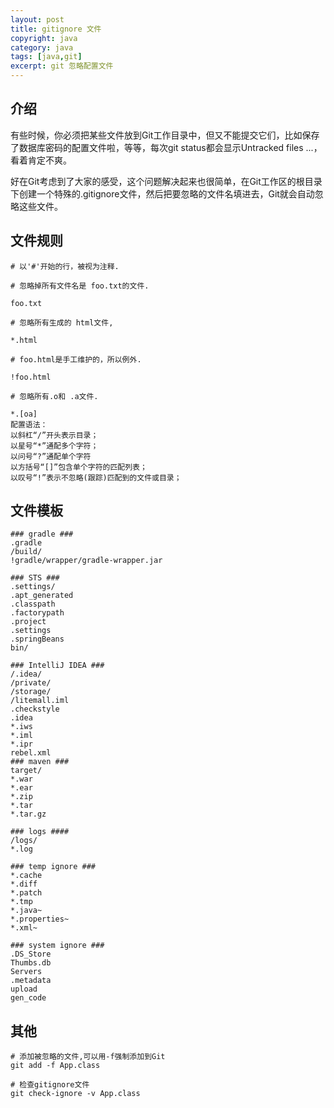 ```yaml
---
layout: post
title: gitignore 文件
copyright: java
category: java
tags: [java,git]
excerpt: git 忽略配置文件
---
```


## 介绍
有些时候，你必须把某些文件放到Git工作目录中，但又不能提交它们，比如保存了数据库密码的配置文件啦，等等，每次git status都会显示Untracked files ...，看着肯定不爽。

好在Git考虑到了大家的感受，这个问题解决起来也很简单，在Git工作区的根目录下创建一个特殊的.gitignore文件，然后把要忽略的文件名填进去，Git就会自动忽略这些文件。

## 文件规则

```
# 以'#'开始的行，被视为注释.                                                                                                                          

# 忽略掉所有文件名是 foo.txt的文件.

foo.txt

# 忽略所有生成的 html文件,

*.html

# foo.html是手工维护的，所以例外.

!foo.html

# 忽略所有.o和 .a文件.

*.[oa]
配置语法：
以斜杠“/”开头表示目录；
以星号“*”通配多个字符；
以问号“?”通配单个字符
以方括号“[]”包含单个字符的匹配列表；
以叹号“!”表示不忽略(跟踪)匹配到的文件或目录；
```

## 文件模板
```
### gradle ###
.gradle
/build/
!gradle/wrapper/gradle-wrapper.jar

### STS ###
.settings/
.apt_generated
.classpath
.factorypath
.project
.settings
.springBeans
bin/

### IntelliJ IDEA ###
/.idea/
/private/
/storage/
/litemall.iml
.checkstyle
.idea
*.iws
*.iml
*.ipr
rebel.xml
### maven ###
target/
*.war
*.ear
*.zip
*.tar
*.tar.gz

### logs ####
/logs/
*.log

### temp ignore ###
*.cache
*.diff
*.patch
*.tmp
*.java~
*.properties~
*.xml~

### system ignore ###
.DS_Store
Thumbs.db
Servers
.metadata
upload
gen_code
```

## 其他
```
# 添加被忽略的文件,可以用-f强制添加到Git
git add -f App.class

# 检查gitignore文件
git check-ignore -v App.class
```